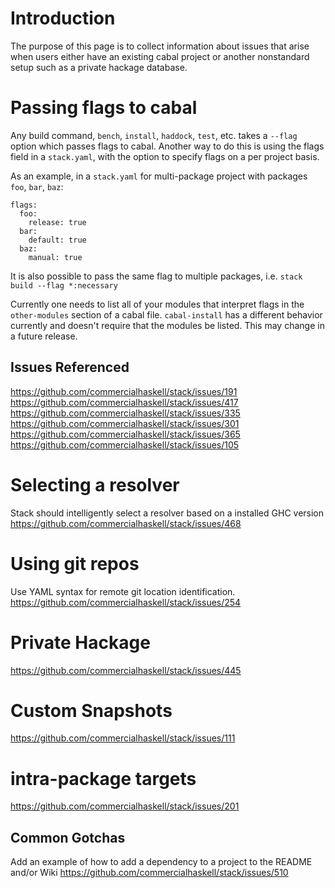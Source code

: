 # Introduction
The purpose of this page is to collect information about issues that arise when users either have an existing cabal project or another nonstandard setup such as a private hackage database. 

# Passing flags to cabal

Any build command, `bench`, `install`, `haddock`, `test`, etc. takes a `--flag` option which passes flags to cabal. Another way to do this is using the flags field in a `stack.yaml`, with the option to specify flags on a per project basis. 

As an example, in a `stack.yaml` for multi-package project with packages `foo`, `bar`, `baz`:

```
flags:
  foo:
    release: true
  bar:
    default: true
  baz:
    manual: true
```

It is also possible to pass the same flag to multiple packages, i.e. `stack build --flag *:necessary`

Currently one needs to list all of your modules that interpret flags in the `other-modules` section of a cabal file. `cabal-install` has a different behavior currently and doesn't require that the modules be listed. This may change in a future release. 


## Issues Referenced
https://github.com/commercialhaskell/stack/issues/191
https://github.com/commercialhaskell/stack/issues/417
https://github.com/commercialhaskell/stack/issues/335
https://github.com/commercialhaskell/stack/issues/301
https://github.com/commercialhaskell/stack/issues/365
https://github.com/commercialhaskell/stack/issues/105

# Selecting a resolver
Stack should intelligently select a resolver based on a installed GHC version https://github.com/commercialhaskell/stack/issues/468

# Using git repos
Use YAML syntax for remote git location identification. https://github.com/commercialhaskell/stack/issues/254

# Private Hackage
https://github.com/commercialhaskell/stack/issues/445

# Custom Snapshots
https://github.com/commercialhaskell/stack/issues/111

# intra-package targets
 https://github.com/commercialhaskell/stack/issues/201

## Common Gotchas 
Add an example of how to add a dependency to a project to the README and/or Wiki 
 https://github.com/commercialhaskell/stack/issues/510
